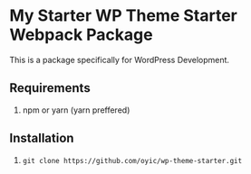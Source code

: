 # My Starter WP Theme Starter Webpack Package
This is a package specifically for WordPress Development.

## Requirements
1. npm or yarn (yarn preffered)

## Installation
1. `git clone https://github.com/oyic/wp-theme-starter.git`
